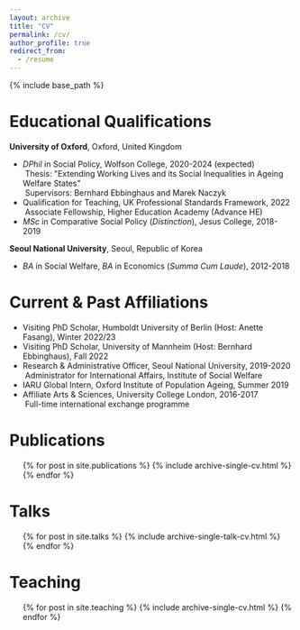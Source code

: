 ```yaml
---
layout: archive
title: "CV"
permalink: /cv/
author_profile: true
redirect_from:
  - /resume
---
```


{% include base_path %}

Educational Qualifications
======
**University of Oxford**, Oxford, United Kingdom
  * *DPhil* in Social Policy, Wolfson College, 2020-2024 (expected)  
    &nbsp;Thesis: "Extending Working Lives and its Social Inequalities in Ageing Welfare States"  
    &nbsp;Supervisors: Bernhard Ebbinghaus and Marek Naczyk  
  * Qualification for Teaching, UK Professional Standards Framework, 2022  
    &nbsp;Associate Fellowship, Higher Education Academy (Advance HE)
  * *MSc* in Comparative Social Policy (*Distinction*), Jesus College, 2018-2019
  
**Seoul National University**, Seoul, Republic of Korea
  * *BA* in Social Welfare, *BA* in Economics (*Summa Cum Laude*), 2012-2018

Current & Past Affiliations
======
* Visiting PhD Scholar, Humboldt University of Berlin (Host: Anette Fasang), Winter 2022/23
* Visiting PhD Scholar, University of Mannheim (Host: Bernhard Ebbinghaus), Fall 2022
* Research & Administrative Officer, Seoul National University, 2019-2020  
  &nbsp;Administrator for International Affairs, Institute of Social Welfare
* IARU Global Intern, Oxford Institute of Population Ageing, Summer 2019
* Affiliate Arts & Sciences, University College London, 2016-2017  
  &nbsp;Full-time international exchange programme


Publications
======
  <ul>{% for post in site.publications %}
    {% include archive-single-cv.html %}
  {% endfor %}</ul>
  
Talks
======
  <ul>{% for post in site.talks %}
    {% include archive-single-talk-cv.html %}
  {% endfor %}</ul>
  
Teaching
======
  <ul>{% for post in site.teaching %}
    {% include archive-single-cv.html %}
  {% endfor %}</ul>

